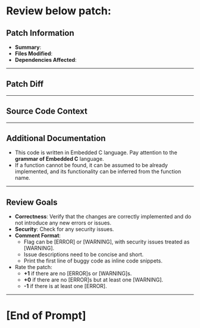 # Review below patch:

## Patch Information
- **Summary**:
- **Files Modified**:
- **Dependencies Affected**:

---

## Patch Diff

---

## Source Code Context

---

## Additional Documentation
- This code is written in Embedded C language. Pay attention to the **grammar of Embedded C** language.
- If a function cannot be found, it can be assumed to be already implemented, and its functionality can be inferred from the function name.
---

## Review Goals
- **Correctness**: Verify that the changes are correctly implemented and do not introduce any new errors or issues.
- **Security**: Check for any security issues.
- **Comment Format**:
    - Flag can be [ERROR] or [WARNING], with security issues treated as [WARNING].
    - Issue descriptions need to be concise and short.
    - Print the first line of buggy code as inline code snippets.
- Rate the patch:
    - **+1** if there are no [ERROR]s or [WARNING]s.
    - **+0** if there are no [ERROR]s but at least one [WARNING].
    - **-1** if there is at least one [ERROR].

---

# [End of Prompt]
